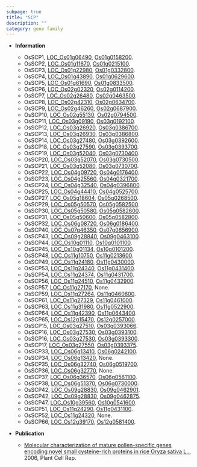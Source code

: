 ```yaml
---
subpage: true
title: "SCP"
description: ""
category: gene family
---
```


* **Information**  
    + OsSCP1, [LOC_Os01g06490](http://rice.plantbiology.msu.edu/cgi-bin/ORF_infopage.cgi?orf=LOC_Os01g06490), [Os01g0158200](http://rapdb.dna.affrc.go.jp/viewer/gbrowse_details/irgsp1?name=Os01g0158200).
    + OsSCP2, [LOC_Os01g11670](http://rice.plantbiology.msu.edu/cgi-bin/ORF_infopage.cgi?orf=LOC_Os01g11670), [Os01g0215100](http://rapdb.dna.affrc.go.jp/viewer/gbrowse_details/irgsp1?name=Os01g0215100).
    + OsSCP3, [LOC_Os01g22980](http://rice.plantbiology.msu.edu/cgi-bin/ORF_infopage.cgi?orf=LOC_Os01g22980), [Os01g0332800](http://rapdb.dna.affrc.go.jp/viewer/gbrowse_details/irgsp1?name=Os01g0332800).
    + OsSCP4, [LOC_Os01g43890](http://rice.plantbiology.msu.edu/cgi-bin/ORF_infopage.cgi?orf=LOC_Os01g43890), [Os01g0629600](http://rapdb.dna.affrc.go.jp/viewer/gbrowse_details/irgsp1?name=Os01g0629600).
    + OsSCP5, [LOC_Os01g61690](http://rice.plantbiology.msu.edu/cgi-bin/ORF_infopage.cgi?orf=LOC_Os01g61690), [Os01g0833500](http://rapdb.dna.affrc.go.jp/viewer/gbrowse_details/irgsp1?name=Os01g0833500).
    + OsSCP6, [LOC_Os02g02320](http://rice.plantbiology.msu.edu/cgi-bin/ORF_infopage.cgi?orf=LOC_Os02g02320), [Os02g0114200](http://rapdb.dna.affrc.go.jp/viewer/gbrowse_details/irgsp1?name=Os02g0114200).
    + OsSCP7, [LOC_Os02g26480](http://rice.plantbiology.msu.edu/cgi-bin/ORF_infopage.cgi?orf=LOC_Os02g26480), [Os02g0463500](http://rapdb.dna.affrc.go.jp/viewer/gbrowse_details/irgsp1?name=Os02g0463500).
    + OsSCP8, [LOC_Os02g42310](http://rice.plantbiology.msu.edu/cgi-bin/ORF_infopage.cgi?orf=LOC_Os02g42310), [Os02g0634700](http://rapdb.dna.affrc.go.jp/viewer/gbrowse_details/irgsp1?name=Os02g0634700).
    + OsSCP9, [LOC_Os02g46260](http://rice.plantbiology.msu.edu/cgi-bin/ORF_infopage.cgi?orf=LOC_Os02g46260), [Os02g0687900](http://rapdb.dna.affrc.go.jp/viewer/gbrowse_details/irgsp1?name=Os02g0687900).
    + OsSCP10, [LOC_Os02g55130](http://rice.plantbiology.msu.edu/cgi-bin/ORF_infopage.cgi?orf=LOC_Os02g55130), [Os02g0794500](http://rapdb.dna.affrc.go.jp/viewer/gbrowse_details/irgsp1?name=Os02g0794500).
    + OsSCP11, [LOC_Os03g09190](http://rice.plantbiology.msu.edu/cgi-bin/ORF_infopage.cgi?orf=LOC_Os03g09190), [Os03g0192100](http://rapdb.dna.affrc.go.jp/viewer/gbrowse_details/irgsp1?name=Os03g0192100).
    + OsSCP12, [LOC_Os03g26920](http://rice.plantbiology.msu.edu/cgi-bin/ORF_infopage.cgi?orf=LOC_Os03g26920), [Os03g0386700](http://rapdb.dna.affrc.go.jp/viewer/gbrowse_details/irgsp1?name=Os03g0386700).
    + OsSCP13, [LOC_Os03g26930](http://rice.plantbiology.msu.edu/cgi-bin/ORF_infopage.cgi?orf=LOC_Os03g26930), [Os03g0386800](http://rapdb.dna.affrc.go.jp/viewer/gbrowse_details/irgsp1?name=Os03g0386800).
    + OsSCP14, [LOC_Os03g27480](http://rice.plantbiology.msu.edu/cgi-bin/ORF_infopage.cgi?orf=LOC_Os03g27480), [Os03g0392600](http://rapdb.dna.affrc.go.jp/viewer/gbrowse_details/irgsp1?name=Os03g0392600).
    + OsSCP18, [LOC_Os03g27590](http://rice.plantbiology.msu.edu/cgi-bin/ORF_infopage.cgi?orf=LOC_Os03g27590), [Os03g0393700](http://rapdb.dna.affrc.go.jp/viewer/gbrowse_details/irgsp1?name=Os03g0393700).
    + OsSCP19, [LOC_Os03g52040](http://rice.plantbiology.msu.edu/cgi-bin/ORF_infopage.cgi?orf=LOC_Os03g52040), [Os03g0730400](http://rapdb.dna.affrc.go.jp/viewer/gbrowse_details/irgsp1?name=Os03g0730400).
    + OsSCP20, [LOC_Os03g52070](http://rice.plantbiology.msu.edu/cgi-bin/ORF_infopage.cgi?orf=LOC_Os03g52070), [Os03g0730500](http://rapdb.dna.affrc.go.jp/viewer/gbrowse_details/irgsp1?name=Os03g0730500).
    + OsSCP21, [LOC_Os03g52080](http://rice.plantbiology.msu.edu/cgi-bin/ORF_infopage.cgi?orf=LOC_Os03g52080), [Os03g0730700](http://rapdb.dna.affrc.go.jp/viewer/gbrowse_details/irgsp1?name=Os03g0730700).
    + OsSCP22, [LOC_Os04g09720](http://rice.plantbiology.msu.edu/cgi-bin/ORF_infopage.cgi?orf=LOC_Os04g09720), [Os04g0176400](http://rapdb.dna.affrc.go.jp/viewer/gbrowse_details/irgsp1?name=Os04g0176400).
    + OsSCP23, [LOC_Os04g25560](http://rice.plantbiology.msu.edu/cgi-bin/ORF_infopage.cgi?orf=LOC_Os04g25560), [Os04g0321700](http://rapdb.dna.affrc.go.jp/viewer/gbrowse_details/irgsp1?name=Os04g0321700).
    + OsSCP24, [LOC_Os04g32540](http://rice.plantbiology.msu.edu/cgi-bin/ORF_infopage.cgi?orf=LOC_Os04g32540), [Os04g0396800](http://rapdb.dna.affrc.go.jp/viewer/gbrowse_details/irgsp1?name=Os04g0396800).
    + OsSCP25, [LOC_Os04g44410](http://rice.plantbiology.msu.edu/cgi-bin/ORF_infopage.cgi?orf=LOC_Os04g44410), [Os04g0525700](http://rapdb.dna.affrc.go.jp/viewer/gbrowse_details/irgsp1?name=Os04g0525700).
    + OsSCP27, [LOC_Os05g18604](http://rice.plantbiology.msu.edu/cgi-bin/ORF_infopage.cgi?orf=LOC_Os05g18604), [Os05g0268500](http://rapdb.dna.affrc.go.jp/viewer/gbrowse_details/irgsp1?name=Os05g0268500).
    + OsSCP29, [LOC_Os05g50570](http://rice.plantbiology.msu.edu/cgi-bin/ORF_infopage.cgi?orf=LOC_Os05g50570), [Os05g0582500](http://rapdb.dna.affrc.go.jp/viewer/gbrowse_details/irgsp1?name=Os05g0582500).
    + OsSCP30, [LOC_Os05g50580](http://rice.plantbiology.msu.edu/cgi-bin/ORF_infopage.cgi?orf=LOC_Os05g50580), [Os05g0582600](http://rapdb.dna.affrc.go.jp/viewer/gbrowse_details/irgsp1?name=Os05g0582600).
    + OsSCP31, [LOC_Os05g50600](http://rice.plantbiology.msu.edu/cgi-bin/ORF_infopage.cgi?orf=LOC_Os05g50600), [Os05g0582800](http://rapdb.dna.affrc.go.jp/viewer/gbrowse_details/irgsp1?name=Os05g0582800).
    + OsSCP32, [LOC_Os06g08720](http://rice.plantbiology.msu.edu/cgi-bin/ORF_infopage.cgi?orf=LOC_Os06g08720), [Os06g0186400](http://rapdb.dna.affrc.go.jp/viewer/gbrowse_details/irgsp1?name=Os06g0186400).
    + OsSCP40, [LOC_Os07g46350](http://rice.plantbiology.msu.edu/cgi-bin/ORF_infopage.cgi?orf=LOC_Os07g46350), [Os07g0656900](http://rapdb.dna.affrc.go.jp/viewer/gbrowse_details/irgsp1?name=Os07g0656900).
    + OsSCP43, [LOC_Os09g28840](http://rice.plantbiology.msu.edu/cgi-bin/ORF_infopage.cgi?orf=LOC_Os09g28840), [Os09g0463100](http://rapdb.dna.affrc.go.jp/viewer/gbrowse_details/irgsp1?name=Os09g0463100).
    + OsSCP44, [LOC_Os10g01110](http://rice.plantbiology.msu.edu/cgi-bin/ORF_infopage.cgi?orf=LOC_Os10g01110), [Os10g0101100](http://rapdb.dna.affrc.go.jp/viewer/gbrowse_details/irgsp1?name=Os10g0101100).
    + OsSCP45, [LOC_Os10g01134](http://rice.plantbiology.msu.edu/cgi-bin/ORF_infopage.cgi?orf=LOC_Os10g01134), [Os10g0101200](http://rapdb.dna.affrc.go.jp/viewer/gbrowse_details/irgsp1?name=Os10g0101200).
    + OsSCP48, [LOC_Os11g10750](http://rice.plantbiology.msu.edu/cgi-bin/ORF_infopage.cgi?orf=LOC_Os11g10750), [Os11g0213600](http://rapdb.dna.affrc.go.jp/viewer/gbrowse_details/irgsp1?name=Os11g0213600).
    + OsSCP49, [LOC_Os11g24180](http://rice.plantbiology.msu.edu/cgi-bin/ORF_infopage.cgi?orf=LOC_Os11g24180), [Os11g0430000](http://rapdb.dna.affrc.go.jp/viewer/gbrowse_details/irgsp1?name=Os11g0430000).
    + OsSCP53, [LOC_Os11g24340](http://rice.plantbiology.msu.edu/cgi-bin/ORF_infopage.cgi?orf=LOC_Os11g24340), [Os11g0431400](http://rapdb.dna.affrc.go.jp/viewer/gbrowse_details/irgsp1?name=Os11g0431400).
    + OsSCP54, [LOC_Os11g24374](http://rice.plantbiology.msu.edu/cgi-bin/ORF_infopage.cgi?orf=LOC_Os11g24374), [Os11g0431700](http://rapdb.dna.affrc.go.jp/viewer/gbrowse_details/irgsp1?name=Os11g0431700).
    + OsSCP56, [LOC_Os11g24510](http://rice.plantbiology.msu.edu/cgi-bin/ORF_infopage.cgi?orf=LOC_Os11g24510), [Os11g0432900](http://rapdb.dna.affrc.go.jp/viewer/gbrowse_details/irgsp1?name=Os11g0432900).
    + OsSCP57, [LOC_Os11g27170](http://rice.plantbiology.msu.edu/cgi-bin/ORF_infopage.cgi?orf=LOC_Os11g27170), None.
    + OsSCP59, [LOC_Os11g27264](http://rice.plantbiology.msu.edu/cgi-bin/ORF_infopage.cgi?orf=LOC_Os11g27264), [Os11g0460800](http://rapdb.dna.affrc.go.jp/viewer/gbrowse_details/irgsp1?name=Os11g0460800).
    + OsSCP61, [LOC_Os11g27329](http://rice.plantbiology.msu.edu/cgi-bin/ORF_infopage.cgi?orf=LOC_Os11g27329), [Os11g0461000](http://rapdb.dna.affrc.go.jp/viewer/gbrowse_details/irgsp1?name=Os11g0461000).
    + OsSCP63, [LOC_Os11g31980](http://rice.plantbiology.msu.edu/cgi-bin/ORF_infopage.cgi?orf=LOC_Os11g31980), [Os11g0522900](http://rapdb.dna.affrc.go.jp/viewer/gbrowse_details/irgsp1?name=Os11g0522900).
    + OsSCP64, [LOC_Os11g42390](http://rice.plantbiology.msu.edu/cgi-bin/ORF_infopage.cgi?orf=LOC_Os11g42390), [Os11g0643400](http://rapdb.dna.affrc.go.jp/viewer/gbrowse_details/irgsp1?name=Os11g0643400).
    + OsSCP65, [LOC_Os12g15470](http://rice.plantbiology.msu.edu/cgi-bin/ORF_infopage.cgi?orf=LOC_Os12g15470), [Os12g0257000](http://rapdb.dna.affrc.go.jp/viewer/gbrowse_details/irgsp1?name=Os12g0257000).
    + OsSCP15, [LOC_Os03g27510](http://rice.plantbiology.msu.edu/cgi-bin/ORF_infopage.cgi?orf=LOC_Os03g27510), [Os03g0393066](http://rapdb.dna.affrc.go.jp/viewer/gbrowse_details/irgsp1?name=Os03g0393066).
    + OsSCP16, [LOC_Os03g27530](http://rice.plantbiology.msu.edu/cgi-bin/ORF_infopage.cgi?orf=LOC_Os03g27530), [Os03g0393100](http://rapdb.dna.affrc.go.jp/viewer/gbrowse_details/irgsp1?name=Os03g0393100).
    + OsSCP16, [LOC_Os03g27530](http://rice.plantbiology.msu.edu/cgi-bin/ORF_infopage.cgi?orf=LOC_Os03g27530), [Os03g0393300](http://rapdb.dna.affrc.go.jp/viewer/gbrowse_details/irgsp1?name=Os03g0393300).
    + OsSCP17, [LOC_Os03g27550](http://rice.plantbiology.msu.edu/cgi-bin/ORF_infopage.cgi?orf=LOC_Os03g27550), [Os03g0393375](http://rapdb.dna.affrc.go.jp/viewer/gbrowse_details/irgsp1?name=Os03g0393375).
    + OsSCP33, [LOC_Os06g13410](http://rice.plantbiology.msu.edu/cgi-bin/ORF_infopage.cgi?orf=LOC_Os06g13410), [Os06g0242100](http://rapdb.dna.affrc.go.jp/viewer/gbrowse_details/irgsp1?name=Os06g0242100).
    + OsSCP34, [LOC_Os06g13420](http://rice.plantbiology.msu.edu/cgi-bin/ORF_infopage.cgi?orf=LOC_Os06g13420), None.
    + OsSCP35, [LOC_Os06g32740](http://rice.plantbiology.msu.edu/cgi-bin/ORF_infopage.cgi?orf=LOC_Os06g32740), [Os06g0519700](http://rapdb.dna.affrc.go.jp/viewer/gbrowse_details/irgsp1?name=Os06g0519700).
    + OsSCP36, [LOC_Os06g32770](http://rice.plantbiology.msu.edu/cgi-bin/ORF_infopage.cgi?orf=LOC_Os06g32770), None.
    + OsSCP37, [LOC_Os06g36570](http://rice.plantbiology.msu.edu/cgi-bin/ORF_infopage.cgi?orf=LOC_Os06g36570), [Os06g0561100](http://rapdb.dna.affrc.go.jp/viewer/gbrowse_details/irgsp1?name=Os06g0561100).
    + OsSCP38, [LOC_Os06g51370](http://rice.plantbiology.msu.edu/cgi-bin/ORF_infopage.cgi?orf=LOC_Os06g51370), [Os06g0730000](http://rapdb.dna.affrc.go.jp/viewer/gbrowse_details/irgsp1?name=Os06g0730000).
    + OsSCP42, [LOC_Os09g28830](http://rice.plantbiology.msu.edu/cgi-bin/ORF_infopage.cgi?orf=LOC_Os09g28830), [Os09g0462901](http://rapdb.dna.affrc.go.jp/viewer/gbrowse_details/irgsp1?name=Os09g0462901).
    + OsSCP42, [LOC_Os09g28830](http://rice.plantbiology.msu.edu/cgi-bin/ORF_infopage.cgi?orf=LOC_Os09g28830), [Os09g0462875](http://rapdb.dna.affrc.go.jp/viewer/gbrowse_details/irgsp1?name=Os09g0462875).
    + OsSCP47, [LOC_Os10g39560](http://rice.plantbiology.msu.edu/cgi-bin/ORF_infopage.cgi?orf=LOC_Os10g39560), [Os10g0541600](http://rapdb.dna.affrc.go.jp/viewer/gbrowse_details/irgsp1?name=Os10g0541600).
    + OsSCP51, [LOC_Os11g24290](http://rice.plantbiology.msu.edu/cgi-bin/ORF_infopage.cgi?orf=LOC_Os11g24290), [Os11g0431100](http://rapdb.dna.affrc.go.jp/viewer/gbrowse_details/irgsp1?name=Os11g0431100).
    + OsSCP52, [LOC_Os11g24320](http://rice.plantbiology.msu.edu/cgi-bin/ORF_infopage.cgi?orf=LOC_Os11g24320), None.
    + OsSCP66, [LOC_Os12g39170](http://rice.plantbiology.msu.edu/cgi-bin/ORF_infopage.cgi?orf=LOC_Os12g39170), [Os12g0581400](http://rapdb.dna.affrc.go.jp/viewer/gbrowse_details/irgsp1?name=Os12g0581400).

* **Publication**  
    + [Molecular characterization of mature pollen-specific genes encoding novel small cysteine-rich proteins in rice Oryza sativa L..](http://www.ncbi.nlm.nih.gov/pubmed?term=Molecular+characterization+of+mature+pollen-specific+genes+encoding+novel+small+cysteine-rich+proteins+in+rice+Oryza+sativa+L..%5BTitle%5D), 2006, Plant Cell Rep.


